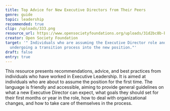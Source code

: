 ```yaml
---
title: Top Advice for New Executive Directors from Their Peers
genre: guide
topic: leadership
recommended: true
clip: /uploads/333.png
resource_url: https://www.opensocietyfoundations.org/uploads/31d2bc8b-bf92-4457-8c13-f7317a30f85b/in-support-of-those-who-take-the-leap-top-advice-for-the-new-executive-directors-from-their-peers-20211019.pdf
creator: Open Society Foundation
target: '" Individuals who are assuming the Executive Director role and
  undergoing a transition process into the new position."'
draft: false
entry: true
---
```

<!--StartFragment-->

This resource presents recommendations, advice, and best practices from individuals who have worked in Executive Leadership. It is aimed at individuals who are about to assume the position for the first time. The language is friendly and accessible, aiming to provide general guidelines on what a new Executive Director can expect, what goals they should set for their first months or year in the role, how to deal with organizational changes, and how to take care of themselves in the process.

<!--EndFragment-->
